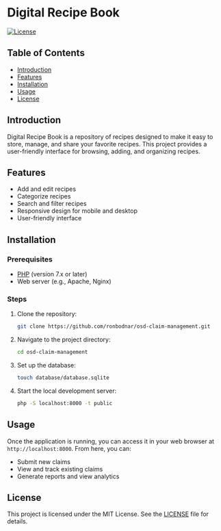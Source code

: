 # Digital Recipe Book

[![License](https://img.shields.io/badge/license-MIT-blue.svg)](LICENSE)

## Table of Contents

- [Introduction](#introduction)
- [Features](#features)
- [Installation](#installation)
- [Usage](#usage)
- [License](#license)

## Introduction

Digital Recipe Book is a repository of recipes designed to make it easy to store, manage, and share your favorite recipes. This project provides a user-friendly interface for browsing, adding, and organizing recipes.

## Features

- Add and edit recipes
- Categorize recipes
- Search and filter recipes
- Responsive design for mobile and desktop
- User-friendly interface

## Installation

### Prerequisites

- [PHP](https://www.php.net/) (version 7.x or later)
- Web server (e.g., Apache, Nginx)

### Steps

1. Clone the repository:

    ```sh
    git clone https://github.com/ronbodnar/osd-claim-management.git
    ```

2. Navigate to the project directory:

    ```sh
    cd osd-claim-management
    ```

3. Set up the database:

    ```sh
    touch database/database.sqlite
    ```

4. Start the local development server:

    ```sh
    php -S localhost:8000 -t public
    ```

## Usage

Once the application is running, you can access it in your web browser at `http://localhost:8000`. From here, you can:

- Submit new claims
- View and track existing claims
- Generate reports and view analytics

## License

This project is licensed under the MIT License. See the [LICENSE](LICENSE) file for details.
